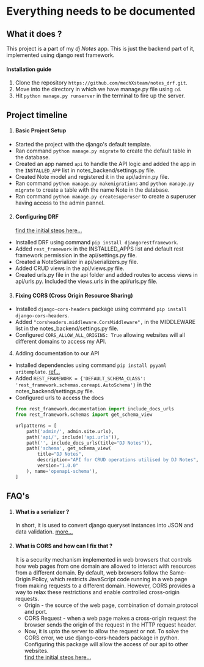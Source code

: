 # Everything needs to be documented

## What it does ?

This project is a part of my *dj Notes* app. This is just the backend part of it, implemented using django rest
framework.

#### Installation guide

1. Clone the repository `https://github.com/mechXsteam/notes_drf.git`.
2. Move into the directory in which we have manage.py file using `cd`.
3. Hit `python manage.py runserver` in the terminal to fire up the server.

## Project timeline

1. #### Basic Project Setup

- Started the project with the django's default template.
- Ran command `python manage.py migrate` to create the default table in the database.
- Created an app named `api` to handle the API logic and added the app in the `INSTALLED_APP` list in
  notes_backend/settings.py file.
- Created Note model and registered it in the api/admin.py file.
- Ran command `python manage.py makemigrations` and `python manage.py migrate` to create a table with the name Note in
  the database.
- Ran command `python manage.py createsuperuser` to create a superuser having access to the admin pannel.

2. #### Configuring DRF
   [find the initial steps here...](https://www.django-rest-framework.org/#installation)

- Installed DRF using command `pip install djangorestframework`. 
- Added `rest_framework` in the INSTALLED_APPS list and default rest framework permission in the api/settings.py file.
- Created a NoteSerializer in api/serializers.py file.
- Added CRUD views in the api/views.py file.
- Created urls.py file in the api folder and added routes to access views in api/urls.py. Included the views.urls in the
  api/urls.py file.

3. #### Fixing CORS (Cross Origin Resource Sharing)

- Installed `django-cors-headers` package using command `pip install django-cors-headers`.
- Added `"corsheaders.middleware.CorsMiddleware",` in the MIDDLEWARE list in the notes_backend/settings.py file.
- Configured `CORS_ALLOW_ALL_ORIGINS: True` allowing websites will all different domains to access my API.

4. Adding documentation to our API

- Installed dependencies using command `pip install pyyaml uritemplate`. [ref...](https://www.django-rest-framework.org/api-guide/schemas/#install-dependencies)
- Added ```REST_FRAMEWORK = {'DEFAULT_SCHEMA_CLASS': 'rest_framework.schemas.coreapi.AutoSchema'}``` in the
  notes_backend/settings.py file.
- Configured urls to access the docs
   ```python
   from rest_framework.documentation import include_docs_urls
   from rest_framework.schemas import get_schema_view
   
   urlpatterns = [
       path('admin/', admin.site.urls),
       path('api/', include('api.urls')),
       path('', include_docs_urls(title="DJ Notes")),
       path('schema', get_schema_view(
           title="DJ Notes",
           description="API for CRUD operations utilised by DJ Notes",
           version="1.0.0"
       ), name='openapi-schema'),
   ]
   
   ```

## FAQ's

1. #### What is a serializer ?
   In short, it is used to convert django queryset instances into JSON and data
   validation. [more...](https://www.django-rest-framework.org/tutorial/1-serialization/#tutorial-1-serialization)
2. #### What is CORS and how can I fix that ?
   It is a security mechanism implemented in web browsers that controls how web pages from one domain are allowed to
   interact with resources from a different domain.
   By default, web browsers follow the Same-Origin Policy, which restricts JavaScript code running in a web page from
   making requests to a different domain. However, CORS provides a way to relax these restrictions and enable controlled
   cross-origin requests.
    - Origin - the source of the web page, combination of domain,protocol and port.
    - CORS Request - when a web page makes a cross-origin request the browser sends the origin of the request in the
      HTTP request header.
    - Now, it is upto the server to allow the request or not.
      To solve the CORS error, we use django-cors-headers package in python. Configuring this package will allow the
      access of
      our api to other websites. <br>
      [find the initial steps here...](https://pypi.org/project/django-cors-headers/)